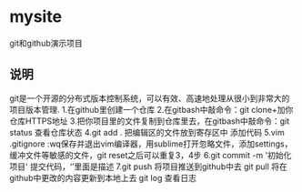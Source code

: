 # mysite
git和github演示项目

## 说明
git是一个开源的分布式版本控制系统，可以有效、高速地处理从很小到非常大的项目版本管理.
1.在github里创建一个仓库
2.在gitbash中敲命令：git clone+加你仓库HTTPS地址
3.把你项目里的文件复制到仓库里去，在gitbash中敲命令：git status 查看仓库状态
4.git add . 把编辑区的文件放到寄存区中  添加代码
5.vim .gitignore    :wq保存并退出vim编译器，用sublime打开忽略文件，添加settings，缓冲文件等敏感的文件，git reset之后可以重复3，4步
6.git commit -m '初始化项目'  提交代码，‘’里面是描述
7.git push 将项目推送到github中去
git pull 将在github中更改的内容更新到本地上去
git log 查看日志
